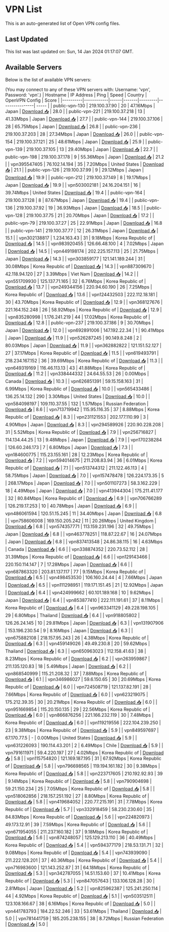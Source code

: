 # VPN List

This is an auto-generated list of Open VPN config files.

## Last Updated

This list was last updated on: Sun, 14 Jan 2024 01:17:07 GMT.

## Available Servers

Below is the list of available VPN servers:

(You may connect to any of these VPN servers with: Username: 'vpn', Password: 'vpn'.)
| Hostname | IP Address | Ping | Speed | Country | OpenVPN Config | Score |
|----------|------------|------|-------|---------|----------------| ----- |
| public-vpn-130 | 219.100.37.90 | 20 | 47.16Mbps | Japan | [Download 📥](./configs/server_0_JP.ovpn) | 28.0 |
| public-vpn-221 | 219.100.37.218 | 13 | 41.33Mbps | Japan | [Download 📥](./configs/server_1_JP.ovpn) | 27.7 |
| public-vpn-144 | 219.100.37.106 | 28 | 65.75Mbps | Japan | [Download 📥](./configs/server_2_JP.ovpn) | 26.8 |
| public-vpn-236 | 219.100.37.203 | 28 | 27.34Mbps | Japan | [Download 📥](./configs/server_3_JP.ovpn) | 26.0 |
| public-vpn-154 | 219.100.37.121 | 25 | 48.61Mbps | Japan | [Download 📥](./configs/server_4_JP.ovpn) | 25.9 |
| public-vpn-139 | 219.100.37.105 | 13 | 29.40Mbps | Japan | [Download 📥](./configs/server_5_JP.ovpn) | 22.7 |
| public-vpn-198 | 219.100.37.178 | 9 | 55.36Mbps | Japan | [Download 📥](./configs/server_6_JP.ovpn) | 21.2 |
| vpn395547405 | 76.102.14.194 | 35 | 7.20Mbps | United States | [Download 📥](./configs/server_7_US.ovpn) | 21.1 |
| public-vpn-126 | 219.100.37.99 | 9 | 29.12Mbps | Japan | [Download 📥](./configs/server_8_JP.ovpn) | 19.9 |
| public-vpn-212 | 219.100.37.149 | 8 | 19.17Mbps | Japan | [Download 📥](./configs/server_9_JP.ovpn) | 19.9 |
| vpn503002181 | 24.16.204.151 | 16 | 39.74Mbps | United States | [Download 📥](./configs/server_10_US.ovpn) | 19.4 |
| public-vpn-164 | 219.100.37.128 | 8 | 87.67Mbps | Japan | [Download 📥](./configs/server_11_JP.ovpn) | 19.4 |
| public-vpn-136 | 219.100.37.92 | 19 | 36.93Mbps | Japan | [Download 📥](./configs/server_12_JP.ovpn) | 18.5 |
| public-vpn-128 | 219.100.37.75 | 21 | 20.70Mbps | Japan | [Download 📥](./configs/server_13_JP.ovpn) | 17.2 |
| public-vpn-79 | 219.100.37.27 | 25 | 22.91Mbps | Japan | [Download 📥](./configs/server_14_JP.ovpn) | 16.8 |
| public-vpn-141 | 219.100.37.77 | 12 | 26.31Mbps | Japan | [Download 📥](./configs/server_15_JP.ovpn) | 15.1 |
| vpn302138817 | 1.234.163.43 | 31 | 9.18Mbps | Korea Republic of | [Download 📥](./configs/server_16_KR.ovpn) | 14.5 |
| vpn983920455 | 126.66.48.100 | 4 | 7.02Mbps | Japan | [Download 📥](./configs/server_17_JP.ovpn) | 14.5 |
| vpn449198174 | 202.225.157.113 | 25 | 21.75Mbps | Japan | [Download 📥](./configs/server_18_JP.ovpn) | 14.3 |
| vpn303859177 | 121.141.189.244 | 31 | 30.08Mbps | Korea Republic of | [Download 📥](./configs/server_19_KR.ovpn) | 14.3 |
| vpn887309670 | 42.118.94.120 | 27 | 3.39Mbps | Viet Nam | [Download 📥](./configs/server_20_VN.ovpn) | 14.2 |
| vpn551709930 | 125.137.71.165 | 32 | 6.76Mbps | Korea Republic of | [Download 📥](./configs/server_21_KR.ovpn) | 13.7 |
| vpn249344156 | 220.94.60.190 | 26 | 7.25Mbps | Korea Republic of | [Download 📥](./configs/server_22_KR.ovpn) | 13.6 |
| vpn124432503 | 222.112.18.181 | 30 | 43.70Mbps | Korea Republic of | [Download 📥](./configs/server_23_KR.ovpn) | 12.9 |
| vpn368127676 | 221.164.152.248 | 26 | 58.92Mbps | Korea Republic of | [Download 📥](./configs/server_24_KR.ovpn) | 12.9 |
| vpn835280998 | 1.176.241.219 | 44 | 17.02Mbps | Korea Republic of | [Download 📥](./configs/server_25_KR.ovpn) | 12.8 |
| public-vpn-237 | 219.100.37.186 | 9 | 30.70Mbps | Japan | [Download 📥](./configs/server_26_JP.ovpn) | 12.0 |
| vpn692891006 | 147.192.22.34 | 1 | 90.41Mbps | Japan | [Download 📥](./configs/server_27_JP.ovpn) | 11.9 |
| vpn526287245 | 90.149.8.248 | 2 | 80.03Mbps | Japan | [Download 📥](./configs/server_28_JP.ovpn) | 11.9 |
| vpn362882822 | 121.151.52.127 | 27 | 37.17Mbps | Korea Republic of | [Download 📥](./configs/server_29_KR.ovpn) | 11.5 |
| vpn619493791 | 218.234.167.152 | 36 | 39.69Mbps | Korea Republic of | [Download 📥](./configs/server_30_KR.ovpn) | 11.3 |
| vpn649319169 | 116.46.113.13 | 43 | 41.88Mbps | Korea Republic of | [Download 📥](./configs/server_31_KR.ovpn) | 11.2 |
| vpn338444332 | 24.64.55.53 | 26 | 0.00Mbps | Canada | [Download 📥](./configs/server_32_CA.ovpn) | 10.3 |
| vpn626851391 | 59.15.158.163 | 31 | 6.99Mbps | Korea Republic of | [Download 📥](./configs/server_33_KR.ovpn) | 10.0 |
| vpn565433486 | 136.25.14.132 | 290 | 3.30Mbps | United States | [Download 📥](./configs/server_34_US.ovpn) | 10.0 |
| vpn584098197 | 109.110.37.55 | 132 | 1.57Mbps | Russian Federation | [Download 📥](./configs/server_35_RU.ovpn) | 8.6 |
| vpn713719942 | 115.95.116.35 | 37 | 8.88Mbps | Korea Republic of | [Download 📥](./configs/server_36_KR.ovpn) | 8.3 |
| vpn231121553 | 202.177.110.99 | 3 | 4.90Mbps | Japan | [Download 📥](./configs/server_37_JP.ovpn) | 8.3 |
| vpn294589926 | 220.90.228.208 | 31 | 5.52Mbps | Korea Republic of | [Download 📥](./configs/server_38_KR.ovpn) | 7.9 |
| vpn256716827 | 114.134.44.25 | 13 | 9.48Mbps | Japan | [Download 📥](./configs/server_39_JP.ovpn) | 7.9 |
| vpn170238284 | 126.60.246.173 | 7 | 6.80Mbps | Japan | [Download 📥](./configs/server_40_JP.ovpn) | 7.3 |
| vpn184600775 | 115.23.155.161 | 28 | 12.23Mbps | Korea Republic of | [Download 📥](./configs/server_41_KR.ovpn) | 7.2 |
| vpn594014675 | 211.208.83.94 | 36 | 6.01Mbps | Korea Republic of | [Download 📥](./configs/server_42_KR.ovpn) | 7.1 |
| vpn513744312 | 211.122.46.113 | 4 | 58.75Mbps | Japan | [Download 📥](./configs/server_43_JP.ovpn) | 7.0 |
| vpn157478478 | 126.224.173.35 | 5 | 268.17Mbps | Japan | [Download 📥](./configs/server_44_JP.ovpn) | 7.0 |
| vpn501107273 | 58.3.162.229 | 18 | 4.49Mbps | Japan | [Download 📥](./configs/server_45_JP.ovpn) | 7.0 |
| vpn413944304 | 175.211.41.177 | 32 | 80.84Mbps | Korea Republic of | [Download 📥](./configs/server_46_KR.ovpn) | 6.9 |
| vpn706766289 | 126.219.17.253 | 10 | 40.78Mbps | Japan | [Download 📥](./configs/server_47_JP.ovpn) | 6.9 |
| vpn486061594 | 120.51.15.245 | 11 | 34.40Mbps | Japan | [Download 📥](./configs/server_48_JP.ovpn) | 6.8 |
| vpn758606008 | 169.150.205.242 | 11 | 20.26Mbps | United Kingdom | [Download 📥](./configs/server_49_GB.ovpn) | 6.8 |
| vpn574357771 | 113.159.231.196 | 32 | 49.75Mbps | Japan | [Download 📥](./configs/server_50_JP.ovpn) | 6.8 |
| vpn463778251 | 118.87.22.67 | 16 | 24.07Mbps | Japan | [Download 📥](./configs/server_51_JP.ovpn) | 6.8 |
| vpn837413548 | 24.86.38.115 | 16 | 4.63Mbps | Canada | [Download 📥](./configs/server_52_CA.ovpn) | 6.6 |
| vpn338874352 | 220.73.52.112 | 28 | 31.39Mbps | Korea Republic of | [Download 📥](./configs/server_53_KR.ovpn) | 6.6 |
| vpn129143466 | 220.150.114.147 | 7 | 17.28Mbps | Japan | [Download 📥](./configs/server_54_JP.ovpn) | 6.6 |
| vpn687863320 | 203.81.137.117 | 77 | 9.15Mbps | Korea Republic of | [Download 📥](./configs/server_55_KR.ovpn) | 6.5 |
| vpn498453530 | 106.160.24.44 | 4 | 7.66Mbps | Japan | [Download 📥](./configs/server_56_JP.ovpn) | 6.5 |
| vpn111298951 | 119.171.151.45 | 21 | 12.92Mbps | Japan | [Download 📥](./configs/server_57_JP.ovpn) | 6.4 |
| vpn424999662 | 60.101.189.168 | 10 | 9.62Mbps | Japan | [Download 📥](./configs/server_58_JP.ovpn) | 6.4 |
| vpn853877410 | 222.111.191.61 | 37 | 8.11Mbps | Korea Republic of | [Download 📥](./configs/server_59_KR.ovpn) | 6.4 |
| vpn963341129 | 49.228.198.105 | 29 | 6.80Mbps | Thailand | [Download 📥](./configs/server_60_TH.ovpn) | 6.4 |
| vpn918805802 | 126.26.24.145 | 10 | 29.81Mbps | Japan | [Download 📥](./configs/server_61_JP.ovpn) | 6.3 |
| vpn131907906 | 153.196.230.54 | 9 | 8.16Mbps | Japan | [Download 📥](./configs/server_62_JP.ovpn) | 6.3 |
| vpn675882108 | 218.157.95.243 | 26 | 4.38Mbps | Korea Republic of | [Download 📥](./configs/server_63_KR.ovpn) | 6.3 |
| vpn459149026 | 49.49.230.8 | 20 | 59.62Mbps | Thailand | [Download 📥](./configs/server_64_TH.ovpn) | 6.3 |
| vpn650963023 | 112.158.41.63 | 38 | 8.23Mbps | Korea Republic of | [Download 📥](./configs/server_65_KR.ovpn) | 6.2 |
| vpn263959867 | 211.135.120.83 | 18 | 5.49Mbps | Japan | [Download 📥](./configs/server_66_JP.ovpn) | 6.2 |
| vpn868540999 | 115.21.208.32 | 37 | 7.88Mbps | Korea Republic of | [Download 📥](./configs/server_67_KR.ovpn) | 6.1 |
| vpn346986027 | 59.6.150.65 | 30 | 20.69Mbps | Korea Republic of | [Download 📥](./configs/server_68_KR.ovpn) | 6.0 |
| vpn724508719 | 121.137.82.191 | 28 | 7.66Mbps | Korea Republic of | [Download 📥](./configs/server_69_KR.ovpn) | 6.0 |
| vpn623219075 | 175.212.39.35 | 30 | 20.21Mbps | Korea Republic of | [Download 📥](./configs/server_70_KR.ovpn) | 6.0 |
| vpn951669854 | 115.20.150.135 | 29 | 22.56Mbps | Korea Republic of | [Download 📥](./configs/server_71_KR.ovpn) | 6.0 |
| vpn866876256 | 221.166.232.119 | 30 | 7.48Mbps | Korea Republic of | [Download 📥](./configs/server_72_KR.ovpn) | 6.0 |
| vpn119219556 | 222.104.239.250 | 23 | 9.38Mbps | Korea Republic of | [Download 📥](./configs/server_73_KR.ovpn) | 5.9 |
| vpn849597697 | 67.170.77.5 | - | 0.00Mbps | United States | [Download 📥](./configs/server_74_US.ovpn) | 5.9 |
| vpn631226093 | 190.114.43.201 | 2 | 6.49Mbps | Chile | [Download 📥](./configs/server_75_CL.ovpn) | 5.9 |
| vpn791611971 | 59.4.220.197 | 27 | 4.02Mbps | Korea Republic of | [Download 📥](./configs/server_76_KR.ovpn) | 5.8 |
| vpn115754820 | 121.169.187.195 | 31 | 67.92Mbps | Korea Republic of | [Download 📥](./configs/server_77_KR.ovpn) | 5.8 |
| vpn796698565 | 119.194.161.182 | 30 | 9.38Mbps | Korea Republic of | [Download 📥](./configs/server_78_KR.ovpn) | 5.8 |
| vpn223717605 | 210.192.92.93 | 39 | 9.14Mbps | Korea Republic of | [Download 📥](./configs/server_79_KR.ovpn) | 5.8 |
| vpn790904698 | 59.21.150.234 | 25 | 7.05Mbps | Korea Republic of | [Download 📥](./configs/server_80_KR.ovpn) | 5.8 |
| vpn518062856 | 218.157.251.192 | 27 | 8.80Mbps | Korea Republic of | [Download 📥](./configs/server_81_KR.ovpn) | 5.8 |
| vpn419684052 | 220.77.215.191 | 31 | 7.78Mbps | Korea Republic of | [Download 📥](./configs/server_82_KR.ovpn) | 5.7 |
| vpn332918459 | 58.230.230.60 | 35 | 84.83Mbps | Korea Republic of | [Download 📥](./configs/server_83_KR.ovpn) | 5.6 |
| vpn224820973 | 49.173.12.91 | 39 | 7.59Mbps | Korea Republic of | [Download 📥](./configs/server_84_KR.ovpn) | 5.6 |
| vpn671954055 | 211.237.160.182 | 37 | 9.18Mbps | Korea Republic of | [Download 📥](./configs/server_85_KR.ovpn) | 5.6 |
| vpn874248057 | 125.129.213.110 | 36 | 40.49Mbps | Korea Republic of | [Download 📥](./configs/server_86_KR.ovpn) | 5.4 |
| vpn594377179 | 218.53.131.71 | 32 | 9.08Mbps | Korea Republic of | [Download 📥](./configs/server_87_KR.ovpn) | 5.4 |
| vpn743939090 | 211.222.128.201 | 37 | 40.36Mbps | Korea Republic of | [Download 📥](./configs/server_88_KR.ovpn) | 5.4 |
| vpn716983600 | 121.143.252.87 | 31 | 64.18Mbps | Korea Republic of | [Download 📥](./configs/server_89_KR.ovpn) | 5.3 |
| vpn342787055 | 14.51.153.60 | 37 | 10.41Mbps | Korea Republic of | [Download 📥](./configs/server_90_KR.ovpn) | 5.3 |
| vpn847057643 | 133.106.128.28 | 30 | 2.81Mbps | Japan | [Download 📥](./configs/server_91_JP.ovpn) | 5.2 |
| vpn825962387 | 125.241.250.114 | 44 | 4.92Mbps | Korea Republic of | [Download 📥](./configs/server_92_KR.ovpn) | 5.1 |
| vpn503512511 | 123.108.166.67 | 38 | 6.16Mbps | Korea Republic of | [Download 📥](./configs/server_93_KR.ovpn) | 5.0 |
| vpn441783793 | 184.22.52.246 | 33 | 53.61Mbps | Thailand | [Download 📥](./configs/server_94_TH.ovpn) | 5.0 |
| vpn781441759 | 185.205.238.155 | 38 | 8.72Mbps | Russian Federation | [Download 📥](./configs/server_95_RU.ovpn) | 5.0 |
